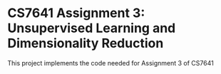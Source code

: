 # CS7641 Assignment 3: Unsupervised Learning and Dimensionality Reduction

This project implements the code needed for Assignment 3 of CS7641
